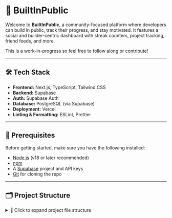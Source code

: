 # 🧠 BuiltInPublic

Welcome to **BuiltInPublic**, a community-focused platform where developers can build in public, track their progress, and stay motivated. It features a social and builder-centric dashboard with streak counters, project tracking, friend feeds, and more.

This is a work-in-progress so feel free to follow along or contribute!

---

## 🛠️ Tech Stack

- **Frontend:** Next.js, TypeScript, Tailwind CSS
- **Backend:** Supabase
- **Auth:** Supabase Auth
- **Database:** PostgreSQL (via Supabase)
- **Deployment:** Vercel
- **Linting & Formatting:** ESLint, Prettier

---

## 🔧 Prerequisites

Before getting started, make sure you have the following installed:

- [Node.js](https://nodejs.org/) (v18 or later recommended)
- [npm](https://www.npmjs.com/)
- A [Supabase](https://supabase.com/) project and API keys
- [Git](https://git-scm.com/) for cloning the repo

---

## 🗂️ Project Structure

<details>
<summary>📁 Click to expand project file structure</summary>

````plaintext
.
├── @
│   └── components
│       └── ui
│           └── button.jsx
├── bun.lock
├── components.json
├── docs
│   ├── appregistered.png
│   ├── oathapps.png
│   ├── pull_request_template.md
│   └── registerapp.png
├── eslint.config.mjs
├── LICENSE
├── next.config.mjs
├── next-env.d.ts
├── package.json
├── package-lock.json
├── postcss.config.mjs
├── public
│   ├── BuiltInPublic.png
│   ├── door.jpg
│   ├── example-cover-img.jpg
│   ├── logo3.png
│   └── terminal-logo.png
├── README.md
├── scripts
│   ├── seeds
│   │   ├── auth-users.ts
│   │   ├── posts.ts
│   │   ├── profile-skills.ts
│   │   ├── projects.ts
│   │   ├── skills.ts
│   │   └── social.ts
│   └── seed.ts
├── security
│   └── semgrep
│       └── general.yml
├── SECURITY.md
├── src
│   ├── app
│   │   ├── about
│   │   │   └── page.js
│   │   ├── auth
│   │   │   ├── actions.ts
│   │   │   ├── callback
│   │   │   ├── DevSignIn.tsx
│   │   │   └── page.tsx
│   │   ├── favicon.ico
│   │   ├── globals.css
│   │   ├── hook
│   │   │   └── useUser.tsx
│   │   ├── layout.tsx
│   │   ├── (main)
│   │   │   ├── dashboard
│   │   │   ├── layout.tsx
│   │   │   └── [username]
│   │   └── page.js
│   ├── components
│   │   ├── Footer.tsx
│   │   ├── Navbar
│   │   │   ├── actions.ts
│   │   │   ├── index.ts
│   │   │   └── Navbar.tsx
│   │   ├── ProfileIcon.tsx
│   │   └── Providers
│   │       ├── QueryProvider.tsx
│   │       └── ThemeProvider.tsx
│   ├── hooks
│   │   ├── useProfile
│   │   │   ├── actions.ts
│   │   │   └── useProfile.tsx
│   │   └── useUser
│   │       ├── actions.ts
│   │       └── useUser.tsx
│   ├── lib
│   │   └── utils.ts
│   ├── middleware.ts
│   ├── repositories
│   │   ├── base.repository.ts
│   │   └── profileRepository
│   │       ├── profile.repository.ts
│   │       └── profile.types.ts
│   ├── services
│   │   └── UINotification.service.ts
│   └── setupTests.ts
├── structure.md
├── supabase
│   ├── config.toml
│   ├── migrations
│   │   ├── 20250517104606_base_tables_rls.sql
│   │   └── 20250518145124_new_profile_trigger.sql
│   └── supabase.types.ts
├── tsconfig.json
├── tsconfig.tsbuildinfo
├── utils
│   ├── supabase
│   │   ├── client.ts
│   │   ├── middleware.ts
│   │   └── server.ts
│   └── types.ts
└── vitest.config.mts
</details>```
---

## 🚀 Join the Movement

Wanna help make this platform amazing? Whether it’s code, content, or good vibes — your contributions matter.

👉 [Start Contributing Today!](https://github.com/Christin-paige/BuiltInPublic/wiki)

---

## 📚 Setting up your environment

Wanna get this thing running? You’ll need a few secrets in place first.
Head over to our [Environment Setup Guide](https://github.com/Christin-paige/BuiltInPublic/wiki/Environment) for everything you need to configure your `.env` file, Supabase keys, and more.

---

## 👥 BuiltInPublic Contributors

- [Andrew Couture](https://www.linkedin.com/in/andrew-couture-15937ab/)
- [Gavin Hensley](https://www.linkedin.com/in/g-hensley/)
- [Brenda Hensley](https://www.linkedin.com/in/brenda-hensley-/)
- [Dielle De Noon](https://www.linkedin.com/in/dielle-denoon/)
- [Alina Bhatti](https://www.linkedin.com/in/alina-bhatti-0b0122353/)
- [Nick Clark](https://www.linkedin.com/in/nicholas-a-clark//)

---

## ❓ Questions?

- [Connect with me on LinkedIn](https://www.linkedin.com/in/christin-martin)

- Happy to collaborate and make this a great app!
````

